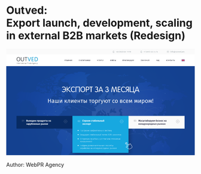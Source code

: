 <h1><strong>Outved:</strong> <br>Export launch, development, scaling in external B2B markets (Redesign)</h1>

<p>
	<img src="https://raw.githubusercontent.com/Twesty/outved.github.io/master/app/img/_src/preview.png" alt="Outved Template">
</p>

<p>Author: WebPR Agency</p>